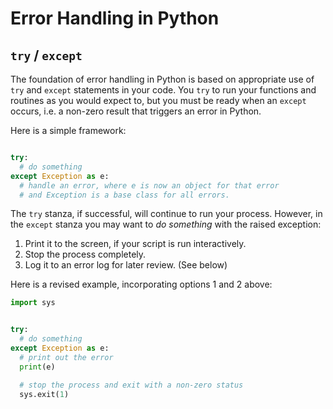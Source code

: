# Error Handling in Python

## `try` / `except`

The foundation of error handling in Python is based on appropriate use 
of `try` and `except` statements in your code. You `try` to run your
functions and routines as you would expect to, but you must be ready
when an `except` occurs, i.e. a non-zero result that triggers an error
in Python.

Here is a simple framework:
```python

try:
  # do something
except Exception as e:
  # handle an error, where e is now an object for that error
  # and Exception is a base class for all errors.

```

The `try` stanza, if successful, will continue to run your process.
However, in the `except` stanza you may want to *do something* with
the raised exception:

1. Print it to the screen, if your script is run interactively.
3. Stop the process completely.
2. Log it to an error log for later review. (See below)

Here is a revised example, incorporating options 1 and 2 above:

```python
import sys


try:
  # do something
except Exception as e:
  # print out the error
  print(e)

  # stop the process and exit with a non-zero status
  sys.exit(1)

```
